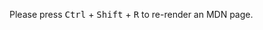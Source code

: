 <p class="text-gray-500 dark:text-gray-400">
    Please press <Kbd kbdClass="px-2 py-1.5">Ctrl</Kbd> + <Kbd kbdClass="px-2 py-1.5">Shift</Kbd> + <Kbd kbdClass="px-2 py-1.5">R</Kbd> to re-render an MDN page.
</p>